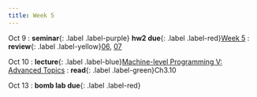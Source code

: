 ```yaml
---
title: Week 5
---
```


Oct 9
: **seminar**{: .label .label-purple} **hw2 due**{: .label .label-red}[Week 5](/ics-fa24/assets/seminar/ta/week5.pdf)
  : **review**{: .label .label-yellow}[06,](/ics-fa24/assets/seminar/stu/张子健-ics回课-06.pdf) [07](/ics-fa24/assets/seminar/stu/胡仕豪-ics回课-07.pdf)

Oct 10
: **lecture**{: .label .label-blue}[Machine-level Programming V: Advanced Topics](/ics-fa24/assets/lec/08-machine-advanced.pdf)
  : **read**{: .label .label-green}Ch3.10

Oct 13
: **bomb lab due**{: .label .label-red}